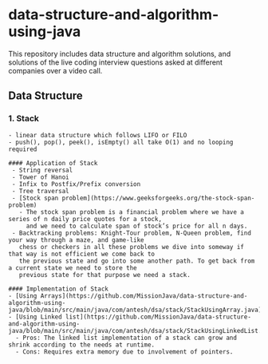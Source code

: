 # data-structure-and-algorithm-using-java

This repository includes data structure and algorithm solutions, and solutions of the live coding interview questions asked at different companies over a video call.

## Data Structure

### 1. Stack
    - linear data structure which follows LIFO or FILO
    - push(), pop(), peek(), isEmpty() all take O(1) and no looping required
    
    #### Application of Stack
     - String reversal
     - Tower of Hanoi
     - Infix to Postfix/Prefix conversion
     - Tree traversal
     - [Stock span problem](https://www.geeksforgeeks.org/the-stock-span-problem)
       - The stock span problem is a financial problem where we have a series of n daily price quotes for a stock, 
         and we need to calculate span of stock’s price for all n days.
     - Backtracking problems: Knight-Tour problem, N-Queen problem, find your way through a maze, and game-like 
       chess or checkers in all these problems we dive into someway if that way is not efficient we come back to
       the previous state and go into some another path. To get back from a current state we need to store the 
       previous state for that purpose we need a stack.
   
    #### Implementation of Stack
    - [Using Arrays](https://github.com/MissionJava/data-structure-and-algorithm-using-java/blob/main/src/main/java/com/antesh/dsa/stack/StackUsingArray.java)
    - [Using Linked list](https://github.com/MissionJava/data-structure-and-algorithm-using-java/blob/main/src/main/java/com/antesh/dsa/stack/StackUsingLinkedList.java)
      - Pros: The linked list implementation of a stack can grow and shrink according to the needs at runtime. 
      - Cons: Requires extra memory due to involvement of pointers.
